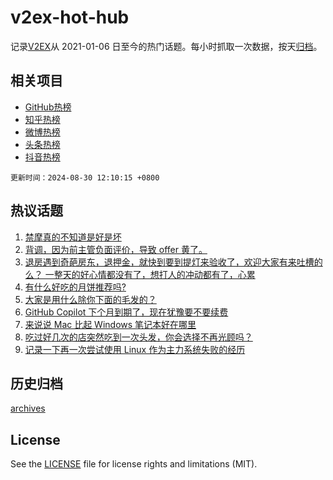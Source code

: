 # v2ex-hot-hub

 记录[V2EX](https://www.v2ex.com/)从 2021-01-06 日至今的热门话题。每小时抓取一次数据，按天[归档](archives)。
 
 ## 相关项目

- [GitHub热榜](https://github.com/snaildev/github-hot-hub)
- [知乎热榜](https://github.com/snaildev/zhihu-hot-hub)
- [微博热榜](https://github.com/snaildev/weibo-hot-hub)
- [头条热榜](https://github.com/snaildev/toutiao-hot-hub)
- [抖音热榜](https://github.com/snaildev/douyin-hot-hub)


 `更新时间：2024-08-30 12:10:15 +0800`

## 热议话题

1. [禁摩真的不知道是好是坏](https://www.v2ex.com/t/1068693)
1. [背调，因为前主管负面评价，导致 offer 黄了。](https://www.v2ex.com/t/1068726)
1. [退房遇到奇葩房东，退押金，就快到要到提灯来验收了，欢迎大家有来吐槽的么？ 一整天的好心情都没有了，想打人的冲动都有了，心累](https://www.v2ex.com/t/1068722)
1. [有什么好吃的月饼推荐吗?](https://www.v2ex.com/t/1068909)
1. [大家是用什么除你下面的毛发的？](https://www.v2ex.com/t/1068847)
1. [GitHub Copilot 下个月到期了，现在犹豫要不要续费](https://www.v2ex.com/t/1068898)
1. [来说说 Mac 比起 Windows 笔记本好在哪里](https://www.v2ex.com/t/1068958)
1. [吃过好几次的店突然吃到一次头发，你会选择不再光顾吗？](https://www.v2ex.com/t/1068856)
1. [记录一下再一次尝试使用 Linux 作为主力系统失败的经历](https://www.v2ex.com/t/1068820)

## 历史归档

[archives](archives)

## License

See the [LICENSE](LICENSE) file for license rights and limitations (MIT).
